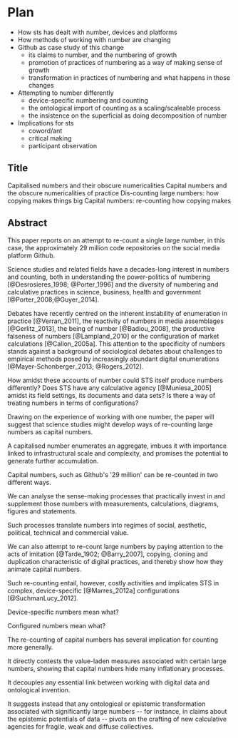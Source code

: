 # Plan

- How sts has dealt with number, devices and platforms
- How methods of working with number are changing
- Github as case study of this change
    - its claims to number, and the numbering of growth
    - promotion of practices of numbering as a way of making sense of growth
    - transformation in practices of numbering and what happens in those changes
- Attempting to number differently
    - device-specific numbering and counting
    - the ontological import of counting as a scaling/scaleable process
    - the insistence on the superficial as doing decomposition of number
- Implications for sts
    - coword/ant
    - critical making
    - participant observation

## Title

Capitalised numbers and their obscure numericalities
Capital numbers and the obscure numericalities of practice
Dis-counting large numbers: how copying makes things big
Capital numbers: re-counting how copying makes 

## Abstract

This paper reports on an  attempt to re-count a single large number, in this case, the approximately 29 million code repositories on the social media platform Github.

Science studies and related fields have a decades-long interest in numbers and counting, both in understanding the power-politics of numbering [@Desrosieres_1998; @Porter_1996] and the diversity of numbering and calculative practices in science, business, health and government [@Porter_2008;@Guyer_2014].

Debates have recently centred on the inherent instability of enumeration in practice [@Verran_2011], the reactivity of numbers in media assemblages [@Gerlitz_2013], the being of number [@Badiou_2008], the productive falseness of numbers [@Lampland_2010] or the configuration of market calculations [@Callon_2005a]. This attention to the specificity of numbers stands against a background of sociological debates about challenges to empirical methods posed by increasingly abundant digital enumerations [@Mayer-Schonberger_2013; @Rogers_2012].

How amidst these accounts of number could STS itself produce numbers differently? Does STS have any calculative agency [@Muniesa_2005] amidst its field settings, its documents and data sets? Is there a way of treating numbers in terms of configurations? 

Drawing on the experience of working with one number, the paper will suggest that science studies might develop ways of re-counting large numbers as capital numbers.

A capitalised number enumerates an aggregate, imbues it with importance linked to infrastructural scale and complexity, and promises the potential to generate further accumulation. 

Capital numbers, such as Github's '29 million'  can be re-counted in two different ways.

We can analyse the sense-making processes that practically invest in and supplement those numbers with measurements, calculations, diagrams, figures and statements.

Such processes translate numbers into  regimes of social, aesthetic, political, technical and commercial value. 

We can also attempt to re-count large numbers by paying attention to the acts of imitation [@Tarde_1902; @Barry_2007], copying, cloning and duplication characteristic of digital practices, and thereby show how they animate capital numbers. 

Such re-counting entail, however, costly activities and implicates STS in complex, device-specific [@Marres_2012a]  configurations [@SuchmanLucy_2012]. 

Device-specific numbers mean what?

Configured numbers mean what?

The re-counting of capital numbers has several implication for counting more generally. 

It directly contests the value-laden measures associated with certain large numbers, showing that capital numbers hide many inflationary processes.

It decouples any essential link between working with digital data and ontological invention. 

It suggests instead that any ontological or epistemic transformation associated with significantly large numbers -- for instance, in claims about the epistemic potentials of data --  pivots on the crafting of new calculative agencies for fragile, weak and diffuse collectives.

